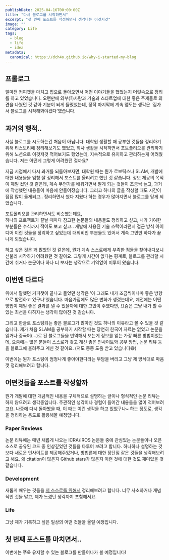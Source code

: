 ```yaml
---
publishDate: 2025-04-16T00:00:00Z
title: "다시 블로그를 시작하면서"
excerpt: "첫 번째 포스트를 작성하면서 생각나는 이것저것"
image: ""
category: Life
tags:
  - blog
  - life
  - idea
metadata:
  canonical: https://dch4o.github.io/why-i-started-my-blog
---
```


## 프롤로그

얼마전 커피챗을 마치고 집으로 돌아오면서 어떤 이야기들을 했었는지 머릿속으로 정리를 하고 있었습니다.
오랜만에 외부(?)사람과 기술과 스타트업에 대한 좋은 주제들로 의견을 나눴던 것 같아 기분이 되게 들떴었는데, 정작 마지막에 계속 맴도는 생각은 '집가서 블로그를 시작해봐야겠다'였습니다.

## 과거의 행적..

사실 블로그를 시도하는건 처음이 아닙니다. 대학원 생활할 때 공부한 것들을 정리하기 위해 티스토리에 정리해보기도 했었고, 회사 생활을 시작하면서 포트폴리오를 관리하기 위해 노션으로 이것저것 적어보기도 했었는데, 
지속적으로 유지하고 관리하는게 어려웠습니다. 저는 어떤게 그렇게 어려웠던 걸까요?

지금 시점에서 다시 과거를 되돌아보자면, 대학원 때는 뭔가 로보틱스나 SLAM, 개발에 대한 내용들을 엄청 잘 정리해서 포스트를 올리려고 했던 것 같습니다. 
정보 제공의 목적이 제일 컸던 것 같은데, 계속 무언가를 배워가면서 알게 되는 것들이 조금씩 늘고, 과거에 작성했던 내용들이 마음에 안들어졌습니다.
그리고 하나의 글을 작성할 때도 시간이 점점 많이 들게되고.. 정리하면서 썼다 지웠다 하는 경우가 많아지면서 블로그를 닫게 되었습니다.

포트폴리오를 관리하면서도 비슷했는데요,  
하나의 프로젝트가 끝날 때마다 참고한 논문들의 내용들도 정리하고 싶고, 내가 기여한 부분들은 수식까지 적어도 보고 싶고..
개발에 사용된 기술 스택이라던지 접근 방식 아이디어 이런 것들을 정리하고 싶었는데 대외비인 부분들도 있어서 계속 고민만 하다가 끝나게 되었습니다.

하고 싶은 것은 꽤 많았던 것 같은데, 뭔가 계속 스스로에게 부족한 점들을 찾아내다보니 섣불리 시작하기 어려웠던 것 같아요.
그렇게 시간이 없다는 핑계로, 블로그를 관리할 시간에 쉬거나 논문이나 하나 더 보자는 생각으로 기약없이 미루어 왔습니다.

## 이번엔 다르다

위에서 말했던 커피챗이 끝나고 들었던 생각은 '아 그래도 내가 조금씩이나마 좋은 방향으로 발전하고 있구나'였습니다.
마음가짐에도 많은 변화가 생겼는데요, 예전에는 어떤 방법이 제일 좋은 결과를 낼 수 있을까에 대한 고민이 주였다면,
요즘은 그냥 내가 할 수 있는 최선을 다하자는 생각이 많아진 것 같습니다.

그리고 한글로 포스팅되는 좋은 블로그가 많아진 것도 하나의 이유라고 볼 수 있을 것 같습니다.
제가 처음 SLAM을 공부하기 시작할 때는 당연히 한국어 자료는 없었고 논문을 읽거나 중국어(...)로 된 블로그들을 번역해서 보는게 정보를 얻는 가장 빠른 방법이었는데,
요즘에는 많은 분들이 스스로가 갖고 계신 좋은 인사이트와 공부 방법, 논문 리뷰 등을 블로그에 올려주고 계신 것 같아요. (저도 종종 도움 받고 있습니다😄)

이번에는 뭔가 포스팅이 엄청나게 좋아야한다라는 부담을 버리고 그냥 제 방식대로 마음껏 정리해보려고 합니다.

## 어떤것들을 포스트를 작성할까

뭔가 개발에 대한 개념적인 내용을 구체적으로 설명하는 글이나 형식적인 논문 리뷰는 하지 않으려고 생각중입니다.
주관적인 생각이나 경험이 들어간 내용들을 많이 적어보려고요.
나중에 다시 돌아봤을 때, 이 때는 이런 생각을 하고 있었구나~ 하는 정도로, 생각을 정리하는 용도로 활용해볼 예정입니다.

### Paper Reviews

논문 리뷰에는 매년 새롭게 나오는 ICRA/IROS 논문들 중에 관심있는 논문들이나 오픈소스로 공유된 코드 중 인상깊었던 것들을 다루어 보려고 합니다.
하나하나 설명하는 것보다 새로운 인사이트를 제공해주었거나, 방법론에 대한 장단점 같은 것들을 생각해보려고 해요.
왜 citation이 많은지 Github stars가 많은지 이런 것에 대한 것도 재미있을 것 같습니다.

### Development

새롭게 배우는 것들을 <u>저 스스로를 위해서</u> 정리해보려고 합니다.
너무 사소하거나 개념적인 것들 말고, 제가 느꼈던 생각까지 포함해서요.

### Life

그냥 제가 기록하고 싶은 일상의 어떤 것들을 올릴 예정입니다.

## 첫 번째 포스트를 마치면서..

이번에는 쭈욱 유지할 수 있는 블로그를 만들어나가 볼 예정입니다!

